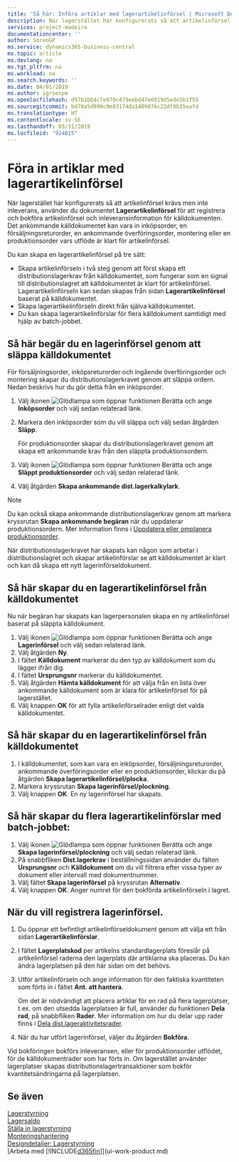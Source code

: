 ```yaml
---
title: 'Så här: Införa artiklar med lagerartikelinförsel | Microsoft Docs'
description: När lagerstället har konfigurerats så att artikelinförsel krävs men inte inleverans, använder du dokumentet **Lagerartikelinförsel** för att registrera och bokföra artikelinförsel och inleveransinformation för källdokumenten. Det ankommande källdokumentet kan vara in inköpsorder, en försäljningsreturorder, en ankommande överföringsorder eller en produktionsorder vars utflöde är klart för artikelinförsel.
services: project-madeira
documentationcenter: ''
author: SorenGP
ms.service: dynamics365-business-central
ms.topic: article
ms.devlang: na
ms.tgt_pltfrm: na
ms.workload: na
ms.search.keywords: ''
ms.date: 04/01/2019
ms.author: sgroespe
ms.openlocfilehash: d97b1bb4c7e079c479eebd47e6919d5ede5b1f55
ms.sourcegitcommit: bd78a5d990c9e83174da1409076c22df8b35eafd
ms.translationtype: HT
ms.contentlocale: sv-SE
ms.lasthandoff: 03/31/2019
ms.locfileid: "924615"
---
```

# <a name="put-items-away-with-inventory-put-aways"></a>Föra in artiklar med lagerartikelinförsel
När lagerstället har konfigurerats så att artikelinförsel krävs men inte inleverans, använder du dokumentet **Lagerartikelinförsel** för att registrera och bokföra artikelinförsel och inleveransinformation för källdokumenten. Det ankommande källdokumentet kan vara in inköpsorder, en försäljningsreturorder, en ankommande överföringsorder, montering eller en produktionsorder vars utflöde är klart för artikelinförsel.  

Du kan skapa en lagerartikelinförsel på tre sätt:  

- Skapa artikelinförseln i två steg genom att först skapa ett distributionslagerkrav från källdokumentet, som fungerar som en signal till distributionslagret att källdokumentet är klart för artikelinförsel. Lagerartikelinförseln kan sedan skapas från sidan **Lagerartikelinförsel** baserat på källdokumentet.  
- Skapa lagerartikelinförseln direkt från själva källdokumentet.  
- Du kan skapa lagerartikelinförslar för flera källdokument samtidigt med hjälp av batch-jobbet.  

## <a name="to-request-an-inventory-put-away-by-releasing-the-source-document"></a>Så här begär du en lagerinförsel genom att släppa källdokumentet
För försäljningsorder, inköpsreturorder och ingående överföringsorder och montering skapar du distributionslagerkravet genom att släppa ordern. Nedan beskrivs hur du gör detta från en inköpsorder.  

1.  Välj ikonen ![Glödlampa som öppnar funktionen Berätta](media/ui-search/search_small.png "Berätta vad du vill göra") och ange **Inköpsorder** och välj sedan relaterad länk.
2. Markera den inköpsorder som du vill släppa och välj sedan åtgärden **Släpp**.  

    För produktionsorder skapar du distributionslagerkravet genom att skapa ett ankommande krav från den släppta produktionsordern.  
3.  Välj ikonen ![Glödlampa som öppnar funktionen Berätta](media/ui-search/search_small.png "Berätta vad du vill göra") och ange **Släppt produktionsorder** och välj sedan relaterad länk.  
4. Välj åtgärden **Skapa ankommande dist.lagerkalkylark**.  

> [!NOTE]  
>  Du kan också skapa ankommande distributionslagerkrav genom att markera kryssrutan **Skapa ankommande begäran** när du uppdaterar produktionsordern. Mer information finns i [Uppdatera eller omplanera produktionsorder](production-how-to-replan-refresh-production-orders.md).  

När distributionslagerkravet har skapats kan någon som arbetar i distributionslagret och skapar artikelinförslar se att källdokumentet är klart och kan då skapa ett nytt lagerinförseldokument.  

## <a name="to-create-an-inventory-put-away-based-on-the-source-document"></a>Så här skapar du en lagerartikelinförsel från källdokumentet
Nu när begäran har skapats kan lagerpersonalen skapa en ny artikelinförsel baserat på släppta källdokument.   
1.  Välj ikonen ![Glödlampa som öppnar funktionen Berätta](media/ui-search/search_small.png "Berätta vad du vill göra") och ange **Lagerinförsel** och välj sedan relaterad länk.  
2. Välj åtgärden **Ny**.  
3. I fältet **Källdokument** markerar du den typ av källdokument som du lägger ifrån dig.  
4. I fältet **Ursprungsnr** markerar du källdokumentet.  
5. Välj åtgärden **Hämta källdokument** för att välja från en lista över ankommande källdokument som är klara för artikelinförsel för på lagerstället.  
6. Välj knappen **OK** för att fylla artikelinförselrader enligt det valda källdokumentet.  

## <a name="to-create-an-inventory-put-away-from-the-source-document"></a>Så här skapar du en lagerartikelinförsel från källdokumentet  
1.  I källdokumentet, som kan vara en inköpsorder, försäljningsreturorder, ankommande överföringsorder eller en produktionsorder, klickar du på åtgärden **Skapa lagerartikelinförsel/plocka**.  
2. Markera kryssrutan **Skapa lagerinförsel/plockning**.
3. Välj knappen **OK**. En ny lagerinförsel har skapats.

## <a name="to-create-multiple-inventory-put-aways-with-a-batch-job"></a>Så här skapar du flera lagerartikelinförslar med batch-jobbet:  
1.  Välj ikonen ![Glödlampa som öppnar funktionen Berätta](media/ui-search/search_small.png "Berätta vad du vill göra") och ange **Skapa lagerinförsel/plockning** och välj sedan relaterad länk.  
2.  På snabbfliken **Dist.lagerkrav** i beställningssidan använder du fälten **Ursprungsnr** och **Källdokument** om du vill filtrera efter vissa typer av dokument eller intervall med dokumentnummer.  
3.  Välj fältet **Skapa lagerinförsel** på kryssrutan **Alternativ**.
4.  Välj knappen **OK**. Anger numret för den bokförda artikelinförseln i lagret.

## <a name="to-record-the-inventory-put-away"></a>När du vill registrera lagerinförsel.  
1. Du öppnar ett befintligt artikelinförseldokument genom att välja ett från sidan **Lagerartikelinförslar**.  
2. I fältet **Lagerplatskod** per artikelns standardlagerplats föreslår på artikelinförsel raderna den lagerplats där artiklarna ska placeras. Du kan ändra lagerplatsen på den här sidan om det behövs.  
3. Utför artikelinförseln och ange information för den faktiska kvantiteten som förts in i fältet **Ant. att hantera**.

    Om det är nödvändigt att placera artiklar för en rad på flera lagerplatser, t.ex. om den utsedda lagerplatsen är full, använder du funktionen **Dela rad**, på snabbfliken **Rader**. Mer information om hur du delar upp rader finns i [Dela dist.lageraktivitetsrader](warehouse-how-to-split-warehouse-activity-lines.md).  
4. När du har utfört lagerinförsel, väljer du åtgärden **Bokföra**.  

Vid bokföringen bokförs inleveransen, eller för produktionsorder utflödet, för de källdokumentrader som har förts in. Om lagerstället använder lagerplatser skapas distributionslagertransaktioner som bokför kvantitetsändringarna på lagerplatsen.

## <a name="see-also"></a>Se även  
[Lagerstyrning](warehouse-manage-warehouse.md)  
[Lagersaldo](inventory-manage-inventory.md)  
[Ställa in lagerstyrning](warehouse-setup-warehouse.md)     
[Monteringshantering](assembly-assemble-items.md)    
[Designdetaljer: Lagerstyrning](design-details-warehouse-management.md)  
[Arbeta med [!INCLUDE[d365fin](includes/d365fin_md.md)]](ui-work-product.md)  
